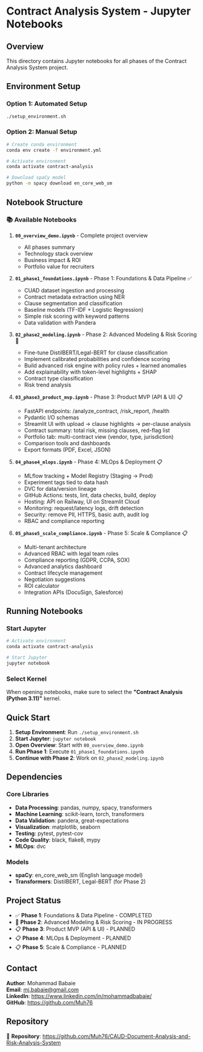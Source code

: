 # Contract Analysis System - Jupyter Notebooks

## Overview
This directory contains Jupyter notebooks for all phases of the Contract Analysis System project.

## Environment Setup

### Option 1: Automated Setup
```bash
./setup_environment.sh
```

### Option 2: Manual Setup
```bash
# Create conda environment
conda env create -f environment.yml

# Activate environment
conda activate contract-analysis

# Download spaCy model
python -m spacy download en_core_web_sm
```

## Notebook Structure

### 📚 Available Notebooks

1. **`00_overview_demo.ipynb`** - Complete project overview
   - All phases summary
   - Technology stack overview
   - Business impact & ROI
   - Portfolio value for recruiters

2. **`01_phase1_foundations.ipynb`** - Phase 1: Foundations & Data Pipeline ✅
   - CUAD dataset ingestion and processing
   - Contract metadata extraction using NER
   - Clause segmentation and classification
   - Baseline models (TF-IDF + Logistic Regression)
   - Simple risk scoring with keyword patterns
   - Data validation with Pandera

3. **`02_phase2_modeling.ipynb`** - Phase 2: Advanced Modeling & Risk Scoring 🚧
   - Fine-tune DistilBERT/Legal-BERT for clause classification
   - Implement calibrated probabilities and confidence scoring
   - Build advanced risk engine with policy rules + learned anomalies
   - Add explainability with token-level highlights + SHAP
   - Contract type classification
   - Risk trend analysis

4. **`03_phase3_product_mvp.ipynb`** - Phase 3: Product MVP (API & UI) 📋
   - FastAPI endpoints: /analyze_contract, /risk_report, /health
   - Pydantic I/O schemas
   - Streamlit UI with upload → clause highlights → per-clause analysis
   - Contract summary: total risk, missing clauses, red-flag list
   - Portfolio tab: multi-contract view (vendor, type, jurisdiction)
   - Comparison tools and dashboards
   - Export formats (PDF, Excel, JSON)

5. **`04_phase4_mlops.ipynb`** - Phase 4: MLOps & Deployment 📋
   - MLflow tracking + Model Registry (Staging → Prod)
   - Experiment tags tied to data hash
   - DVC for data/version lineage
   - GitHub Actions: tests, lint, data checks, build, deploy
   - Hosting: API on Railway, UI on Streamlit Cloud
   - Monitoring: request/latency logs, drift detection
   - Security: remove PII, HTTPS, basic auth, audit log
   - RBAC and compliance reporting

6. **`05_phase5_scale_compliance.ipynb`** - Phase 5: Scale & Compliance 📋
   - Multi-tenant architecture
   - Advanced RBAC with legal team roles
   - Compliance reporting (GDPR, CCPA, SOX)
   - Advanced analytics dashboard
   - Contract lifecycle management
   - Negotiation suggestions
   - ROI calculator
   - Integration APIs (DocuSign, Salesforce)

## Running Notebooks

### Start Jupyter
```bash
# Activate environment
conda activate contract-analysis

# Start Jupyter
jupyter notebook
```

### Select Kernel
When opening notebooks, make sure to select the **"Contract Analysis (Python 3.11)"** kernel.

## Quick Start

1. **Setup Environment**: Run `./setup_environment.sh`
2. **Start Jupyter**: `jupyter notebook`
3. **Open Overview**: Start with `00_overview_demo.ipynb`
4. **Run Phase 1**: Execute `01_phase1_foundations.ipynb`
5. **Continue with Phase 2**: Work on `02_phase2_modeling.ipynb`

## Dependencies

### Core Libraries
- **Data Processing**: pandas, numpy, spacy, transformers
- **Machine Learning**: scikit-learn, torch, transformers
- **Data Validation**: pandera, great-expectations
- **Visualization**: matplotlib, seaborn
- **Testing**: pytest, pytest-cov
- **Code Quality**: black, flake8, mypy
- **MLOps**: dvc

### Models
- **spaCy**: en_core_web_sm (English language model)
- **Transformers**: DistilBERT, Legal-BERT (for Phase 2)

## Project Status

- ✅ **Phase 1**: Foundations & Data Pipeline - COMPLETED
- 🚧 **Phase 2**: Advanced Modeling & Risk Scoring - IN PROGRESS
- 📋 **Phase 3**: Product MVP (API & UI) - PLANNED
- 📋 **Phase 4**: MLOps & Deployment - PLANNED
- 📋 **Phase 5**: Scale & Compliance - PLANNED

## Contact

**Author**: Mohammad Babaie  
**Email**: mj.babaie@gmail.com  
**LinkedIn**: https://www.linkedin.com/in/mohammadbabaie/  
**GitHub**: https://github.com/Muh76

## Repository

📁 **Repository**: https://github.com/Muh76/CAUD-Document-Analysis-and-Risk-Analysis-System
